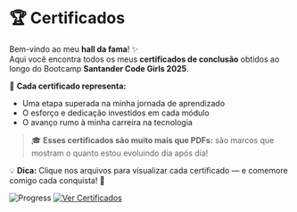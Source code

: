 # 🏆 Certificados

Bem-vindo ao meu **hall da fama**! ✨  
Aqui você encontra todos os meus **certificados de conclusão** obtidos ao longo do Bootcamp **Santander Code Girls 2025**.

📜 **Cada certificado representa:**
-  Uma etapa superada na minha jornada de aprendizado  
-  O esforço e dedicação investidos em cada módulo  
-  O avanço rumo à minha carreira na tecnologia  

> 🎓 **Esses certificados são muito mais que PDFs:** são marcos que mostram o quanto estou evoluindo dia após dia!  

💡 **Dica:** Clique nos arquivos para visualizar cada certificado — e comemore comigo cada conquista! 🎉

![Progress](https://img.shields.io/badge/progresso-78%25-brightgreen)
[![Ver Certificados](https://img.shields.io/badge/ver%20certificados-📂-purple)](./CertificadosDeConclusão/)
